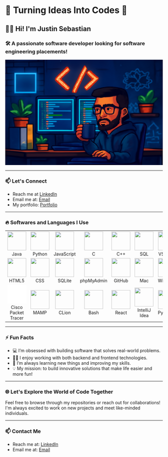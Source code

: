 # 🌟 **Turning Ideas Into Codes** 🌟

## 👨‍💻 **Hi! I'm Justin Sebastian**
### 🛠 **A passionate software developer looking for software engineering placements!**
  
![Coding Animation](https://raw.githubusercontent.com/Jseb0/jseb0/refs/heads/main/image%201.png)

---

### 📫 **Let's Connect**  
- Reach me at [LinkedIn](https://www.linkedin.com/in/j-seb0/)
- Email me at: [Email](mailto:justin.s.sebastian2004@gmail.com)
- My portfolio: [Portfolio](https://jseb0.github.io/Portfolio/)

---

### 🔥 **Softwares and Languages I Use**

<table align="center">
  <tr>
    <td align="center" width="100">
      <img src="https://skillicons.dev/icons?i=java" width="60" height="60"><br>Java
    </td>
    <td align="center" width="100">
      <img src="https://skillicons.dev/icons?i=python" width="60" height="60"><br>Python
    </td>
    <td align="center" width="100">
      <img src="https://skillicons.dev/icons?i=javascript" width="60" height="60"><br>JavaScript
    </td>
    <td align="center" width="100">
      <img src="https://skillicons.dev/icons?i=c" width="60" height="60"><br>C
    </td>
    <td align="center" width="100">
      <img src="https://skillicons.dev/icons?i=cpp" width="60" height="60"><br>C++
    </td>
    <td align="center" width="100">
      <img src="https://skillicons.dev/icons?i=mysql" width="60" height="60"><br>SQL
    </td>
    <td align="center" width="100">
      <img src="https://skillicons.dev/icons?i=vscode" width="60" height="60"><br>VS Code
    </td>
    <td align="center" width="100">
      <img src="https://skillicons.dev/icons?i=git" width="60" height="60"><br>Git
    </td>
  </tr>
  <tr>
    <td align="center" width="100">
      <img src="https://skillicons.dev/icons?i=html" width="60" height="60"><br>HTML5
    </td>
    <td align="center" width="100">
      <img src="https://skillicons.dev/icons?i=css" width="60" height="60"><br>CSS
    </td>
    <td align="center" width="100">
      <img src="https://skillicons.dev/icons?i=sqlite" width="60" height="60"><br>SQLite
    </td>
    <td align="center" width="100">
      <img src="https://skillicons.dev/icons?i=php" width="60" height="60"><br>phpMyAdmin
    </td>
    <td align="center" width="100">
      <img src="https://skillicons.dev/icons?i=github" width="60" height="60"><br>GitHub
    </td>
    <td align="center" width="100">
      <img src="https://skillicons.dev/icons?i=apple" width="60" height="60"><br>Mac
    </td>
    <td align="center" width="100">
      <img src="https://skillicons.dev/icons?i=windows" width="60" height="60"><br>Windows
    </td>
    <td align="center" width="100">
      <img src="https://skillicons.dev/icons?i=linux" width="60" height="60"><br>Linux
    </td>
  </tr>
  <tr>
    <td align="center" width="100">
      <img src="https://raw.githubusercontent.com/Jseb0/jseb0/refs/heads/main/icons8-cisco-packet-tracer-150.png" width="60" height="60"><br>Cisco Packet Tracer
    </td>
    <td align="center" width="100">
      <img src="https://www.mamp.info/images/icons/mamp-viewer.png" width="60" height="60"><br>MAMP
    </td>
    <td align="center" width="100">
      <img src="https://skillicons.dev/icons?i=clion" width="60" height="60"><br>CLion
    </td>
    <td align="center" width="100">
      <img src="https://skillicons.dev/icons?i=bash" width="60" height="60"><br>Bash
    </td>
    <td align="center" width="100">
      <img src="https://skillicons.dev/icons?i=react" width="60" height="60"><br>React
    </td>
    <td align="center" width="100">
      <img src="https://skillicons.dev/icons?i=idea" width="60" height="60"><br>IntelliJ Idea
    </td>
        <td align="center" width="100">
      <img src="https://skillicons.dev/icons?i=pycharm" width="60" height="60"><br>PyCharm
    </td>
    <td align="center" width="100">
      <img src="https://skillicons.dev/icons?i=raspberrypi" width="60" height="60"><br>Raspberry Pi
    </td>
  </tr>
</table>

---

### ⚡ **Fun Facts**

- 💻 I’m obsessed with building software that solves real-world problems.
- 🧑‍💻 I enjoy working with both backend and frontend technologies.
- 🧠 I’m always learning new things and improving my skills.
- 💡 My mission: to build innovative solutions that make life easier and more fun!

---


### 🌐 **Let's Explore the World of Code Together**  
Feel free to browse through my repositories or reach out for collaborations! I'm always excited to work on new projects and meet like-minded individuals.

---

### 📫 **Contact Me**
- Reach me at: [LinkedIn](https://www.linkedin.com/in/j-seb0/)
- Email me at: [Email](mailto:justin.s.sebastian2004@gmail.com)

